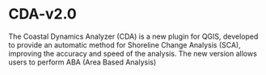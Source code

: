 # CDA-v2.0
The Coastal Dynamics Analyzer (CDA) is a new plugin for QGIS, developed to provide an automatic method for Shoreline Change Analysis (SCA), improving the accuracy and speed of the analysis.  The new version allows users to perform ABA  (Area Based Analysis)
